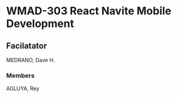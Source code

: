 # WMAD-303 React Navite Mobile Development

## Facilatator 
MEDRANO, Dave H.

### Members
AGLUYA, Rey
